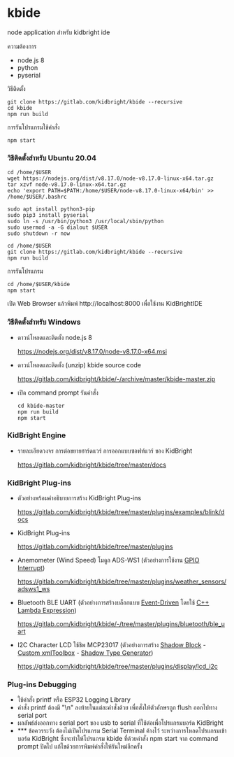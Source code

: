 # kbide

node application สำหรับ kidbright ide

ความต้องการ
- node.js 8
- python
- pyserial

วิธีติดตั้ง
```
git clone https://gitlab.com/kidbright/kbide --recursive
cd kbide
npm run build
```

การรันโปรแกรมใช้คำสั่ง
```
npm start
```

### วิธีติดตั้งสำหรับ Ubuntu 20.04
```
cd /home/$USER
wget https://nodejs.org/dist/v8.17.0/node-v8.17.0-linux-x64.tar.gz
tar xzvf node-v8.17.0-linux-x64.tar.gz
echo 'export PATH=$PATH:/home/$USER/node-v8.17.0-linux-x64/bin' >> /home/$USER/.bashrc

sudo apt install python3-pip
sudo pip3 install pyserial
sudo ln -s /usr/bin/python3 /usr/local/sbin/python
sudo usermod -a -G dialout $USER
sudo shutdown -r now

cd /home/$USER
git clone https://gitlab.com/kidbright/kbide --recursive
npm run build
```

การรันโปรแกรม
```
cd /home/$USER/kbide
npm start
```

เปิด Web Browser แล้วพิมพ์ http://localhost:8000 เพื่อใช้งาน KidBrightIDE

### วิธีติดตั้งสำหรับ Windows
- ดาวน์โหลดและติดตั้ง node.js 8

	https://nodejs.org/dist/v8.17.0/node-v8.17.0-x64.msi

- ดาวน์โหลดและติดตั้ง (unzip) kbide source code

	https://gitlab.com/kidbright/kbide/-/archive/master/kbide-master.zip

- เปิด command prompt รันคำสั่ง
	```
	cd kbide-master
	npm run build
	npm start
	```

### KidBright Engine

- รายละเอียดวงจร การต่อขยายฮาร์ดแวร์ การออกแบบซอฟท์แวร์ ของ KidBright

	https://gitlab.com/kidbright/kbide/tree/master/docs

### KidBright Plug-ins

- ตัวอย่างพร้อมคำอธิบายการสร้าง KidBright Plug-ins

	https://gitlab.com/kidbright/kbide/tree/master/plugins/examples/blink/docs

- KidBright Plug-ins

	https://gitlab.com/kidbright/kbide/tree/master/plugins

- Anemometer (Wind Speed) โมดูล ADS-WS1 (ตัวอย่างการใช้งาน [GPIO Interrupt](https://gitlab.com/kidbright/kbide/-/blob/master/plugins/weather_sensors/adsws1_ws/adsws1_ws.cpp#L9))

	https://gitlab.com/kidbright/kbide/tree/master/plugins/weather_sensors/adsws1_ws

- Bluetooth BLE UART (ตัวอย่างการสร้างบล็อกแบบ [Event-Driven](https://gitlab.com/kidbright/kbide/-/tree/master/plugins/bluetooth/ble_uart/docs#%E0%B8%9A%E0%B8%A5%E0%B9%8A%E0%B8%AD%E0%B8%81) โดยใช้ [C++ Lambda Expression](https://gitlab.com/kidbright/kbide/-/blob/master/plugins/bluetooth/ble_uart/generators.js#L2))

	https://gitlab.com/kidbright/kbide/-/tree/master/plugins/bluetooth/ble_uart

- I2C Character LCD ใช้ชิพ MCP23017 (ตัวอย่างการสร้าง [Shadow Block](https://developers.google.com/blockly/guides/configure/web/toolbox#shadow_blocks) - [Custom xmlToolbox](https://gitlab.com/kidbright/kbide/-/blob/master/plugins/display/lcd_i2c/blocks.js#L92) - [Shadow Type Generator](https://gitlab.com/kidbright/kbide/-/blob/master/plugins/display/lcd_i2c/generators.js#L33))

	https://gitlab.com/kidbright/kbide/tree/master/plugins/display/lcd_i2c

### Plug-ins Debugging

- ใช้คำสั่ง printf หรือ ESP32 Logging Library
- คำสั่ง printf ต้องมี "\n" ลงท้ายในแต่ละคำสั่งด้วย เพื่อสั่งให้ตัวอักษรถูก flush ออกไปทาง serial port
- ผลลัพธ์ส่งออกทาง serial port ของ usb to serial ที่ใช้ต่อเพื่อโปรแกรมบอร์ด KidBright
- *** ข้อควรระวัง ต้องไม่เปิดโปรแกรม Serial Terminal ค้างไว้ ระหว่างการโหลดโปรแกรมเข้าบอร์ด KidBright ซึ่งจะทำให้โปรแกรม kbide ที่ด้วยคำสั่ง npm start จาก command prompt ปิดไป แก้ไขด้วยการพิมพ์คำสั่งให้รันใหม่อีกครั้ง

